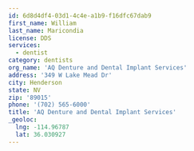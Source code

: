 ```yaml
---
id: 6d8d4df4-03d1-4c4e-a1b9-f16dfc67dab9
first_name: William
last_name: Maricondia
license: DDS
services:
  - dentist
category: dentists
org_name: 'AQ Denture and Dental Implant Services'
address: '349 W Lake Mead Dr'
city: Henderson
state: NV
zip: '89015'
phone: '(702) 565-6000'
title: 'AQ Denture and Dental Implant Services'
_geoloc:
  lng: -114.96787
  lat: 36.030927
---
```

